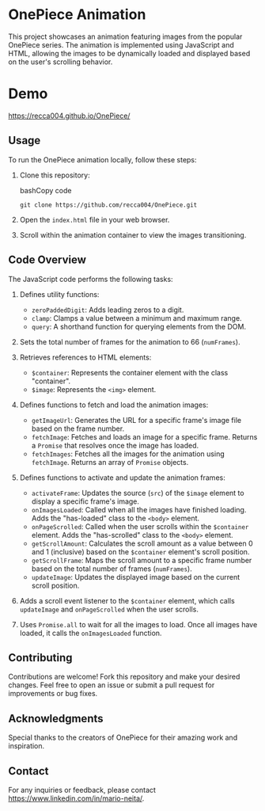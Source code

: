 # OnePiece Animation

This project showcases an animation featuring images from the popular OnePiece series. The animation is implemented using JavaScript and HTML, allowing the images to be dynamically loaded and displayed based on the user's scrolling behavior.

# Demo
https://recca004.github.io/OnePiece/

## Usage

To run the OnePiece animation locally, follow these steps:

1. Clone this repository:
    
    bashCopy code
    
    `git clone https://github.com/recca004/OnePiece.git`
    
2. Open the `index.html` file in your web browser.
    
3. Scroll within the animation container to view the images transitioning.

## Code Overview

The JavaScript code performs the following tasks:

1. Defines utility functions:
    
    - `zeroPaddedDigit`: Adds leading zeros to a digit.
    - `clamp`: Clamps a value between a minimum and maximum range.
    - `query`: A shorthand function for querying elements from the DOM.
2. Sets the total number of frames for the animation to 66 (`numFrames`).
    
3. Retrieves references to HTML elements:
    
    - `$container`: Represents the container element with the class "container".
    - `$image`: Represents the `<img>` element.
4. Defines functions to fetch and load the animation images:
    
    - `getImageUrl`: Generates the URL for a specific frame's image file based on the frame number.
    - `fetchImage`: Fetches and loads an image for a specific frame. Returns a `Promise` that resolves once the image has loaded.
    - `fetchImages`: Fetches all the images for the animation using `fetchImage`. Returns an array of `Promise` objects.
5. Defines functions to activate and update the animation frames:
    
    - `activateFrame`: Updates the source (`src`) of the `$image` element to display a specific frame's image.
    - `onImagesLoaded`: Called when all the images have finished loading. Adds the "has-loaded" class to the `<body>` element.
    - `onPageScrolled`: Called when the user scrolls within the `$container` element. Adds the "has-scrolled" class to the `<body>` element.
    - `getScrollAmount`: Calculates the scroll amount as a value between 0 and 1 (inclusive) based on the `$container` element's scroll position.
    - `getScrollFrame`: Maps the scroll amount to a specific frame number based on the total number of frames (`numFrames`).
    - `updateImage`: Updates the displayed image based on the current scroll position.
6. Adds a scroll event listener to the `$container` element, which calls `updateImage` and `onPageScrolled` when the user scrolls.
    
7. Uses `Promise.all` to wait for all the images to load. Once all images have loaded, it calls the `onImagesLoaded` function.

## Contributing

Contributions are welcome! Fork this repository and make your desired changes. Feel free to open an issue or submit a pull request for improvements or bug fixes.

## Acknowledgments

Special thanks to the creators of OnePiece for their amazing work and inspiration.

## Contact

For any inquiries or feedback, please contact https://www.linkedin.com/in/mario-neita/.
